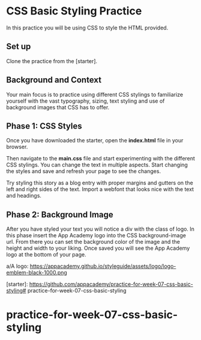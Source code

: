 # CSS Basic Styling Practice

In this practice you will be using CSS to style the HTML provided.

## Set up

Clone the practice from the [starter].

## Background and Context

Your main focus is to practice using different CSS stylings to familiarize
yourself with the vast typography, sizing, text styling and use of background
images that CSS has to offer.

## Phase 1: CSS Styles

Once you have downloaded the starter, open the __index.html__ file in your
browser.

Then navigate to the __main.css__ file and start experimenting with the
different CSS stylings. You can change the text in multiple aspects. Start
changing the styles and save and refresh your page to see the changes.

Try styling this story as a blog entry with proper margins and gutters on the
left and right sides of the text. Import a webfont that looks nice with the
text and headings.

## Phase 2: Background Image

After you have styled your text you will notice a div with the class of logo.
In this phase insert the App Academy logo into the CSS background-image url.
From there you can set the background color of the image and the height and
width to your liking. Once saved you will see the App Academy logo at the bottom
of your page.

a/A logo: https://appacademy.github.io/styleguide/assets/logo/logo-emblem-black-1000.png

[starter]: https://github.com/appacademy/practice-for-week-07-css-basic-styling# practice-for-week-07-css-basic-styling
# practice-for-week-07-css-basic-styling
